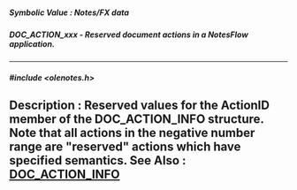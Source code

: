 ##### Symbolic Value : Notes/FX data
##### DOC_ACTION_xxx - Reserved document actions in a NotesFlow application.
---
##### #include <olenotes.h>
**Description :**
Reserved values for the ActionID member of the DOC_ACTION_INFO structure.  Note 
that all actions in the negative number range are "reserved" actions which have 
specified semantics.
**See Also :**
[DOC_ACTION_INFO](D:/md_files/DOC_ACTION_INFO.md)
---
